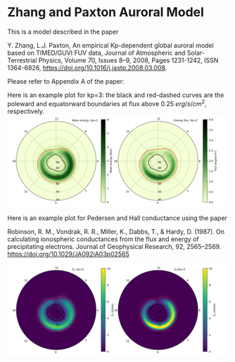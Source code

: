 # Zhang and Paxton Auroral Model
This is a model described in the paper

Y. Zhang, L.J. Paxton, An empirical Kp-dependent global auroral model based on TIMED/GUVI FUV data, Journal of Atmospheric and Solar-Terrestrial Physics, Volume 70, Issues 8–9, 2008, Pages 1231-1242, ISSN 1364-6826, https://doi.org/10.1016/j.jastp.2008.03.008.

Please refer to Appendix A of the paper:

Here is an example plot for kp=3: the black and red-dashed curves are the poleward and equatorward boundaries at flux above 0.25 $erg/s/cm^{2}$, respectively.
![alt text](https://github.com/FasilGibdaw/ZhangPaxtonAuroralModel/blob/main/ZhangPaxtonModel_KP3.png)

Here is an example plot for Pedersen and Hall conductance using the paper 

Robinson, R. M., Vondrak, R. R., Miller, K., Dabbs, T., & Hardy, D. (1987). On calculating ionospheric conductances from the flux and energy
of precipitating electrons. Journal of Geophysical Research, 92, 2565–2569. https://doi.org/10.1029/JA092iA03p02565

![alt text](https://github.com/FasilGibdaw/ZhangPaxtonAuroralModel/blob/main/ZhangPaxtonModel_KP3_conductance.png)
